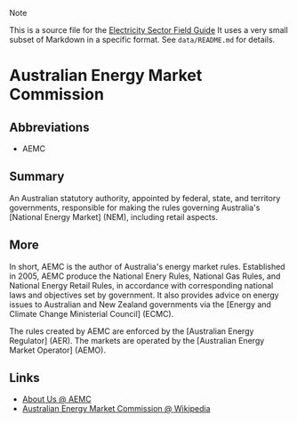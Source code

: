 > [!NOTE] 
> This is a source file for the [Electricity Sector Field Guide](https://grahamlea.github.io/Electricity-Sector-Field-Guide/)
> It uses a very small subset of Markdown in a specific format.
> See `data/README.md` for details.

# Australian Energy Market Commission

## Abbreviations
- AEMC


## Summary

An Australian statutory authority, appointed by federal, state, and territory governments,
responsible for making the rules governing Australia's [National Energy Market] (NEM),
including retail aspects.


## More

In short, AEMC is the author of Australia's energy market rules.
Established in 2005, AEMC produce the National Enery Rules, National Gas Rules, and
National Energy Retail Rules, in accordance with corresponding national laws and objectives set by
government.
It also provides advice on energy issues to Australian and New Zealand governments via the
[Energy and Climate Change Ministerial Council] (ECMC).

The rules created by AEMC are enforced by the [Australian Energy Regulator] (AER).
The markets are operated by the [Australian Energy Market Operator] (AEMO).


## Links
- [About Us @ AEMC](https://www.aemc.gov.au/about-us)
- [Australian Energy Market Commission @ Wikipedia](https://en.wikipedia.org/wiki/Australian_Energy_Market_Commission)

